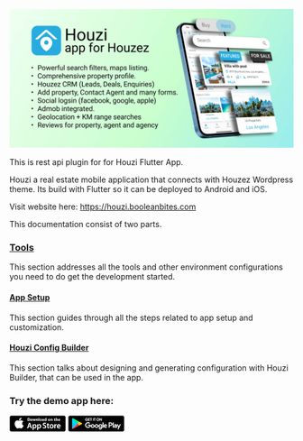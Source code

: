 
![Houzi Real Estate App for Houzez](images/banner.jpg)

This is rest api plugin for for Houzi Flutter App.

Houzi a real estate mobile application that connects with Houzez Wordpress theme. Its build with Flutter so it can be deployed to Android and iOS.

Visit website here: https://houzi.booleanbites.com


This documentation consist of two parts.

### [Tools](https://houzi-docs.booleanbites.com/tools/xcode_setup)

This section addresses all the tools and other environment configurations you need to do get the development started.

#### [App Setup](https://houzi-docs.booleanbites.com/app-setup/change_url)

This section guides through all the steps related to app setup and customization.

#### [Houzi Config Builder](https://houzi-docs.booleanbites.com/houzi-config-builder/introduction)

This section talks about designing and generating configuration with Houzi Builder, that can be used in the app.

### Try the demo app here:

 [![Houzi real estate app for Houzez](images/apple_store.png)](https://apps.apple.com/us/app/id1598357211)  [![Houzi real estate app for Houzez](images/google_play.png)](https://play.google.com/store/apps/details?id=com.booleanbites.houzez)
